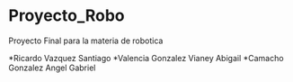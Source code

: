 # Proyecto_Robo
Proyecto Final para la materia de robotica

*Ricardo Vazquez Santiago
*Valencia Gonzalez Vianey Abigail
*Camacho Gonzalez Angel Gabriel
